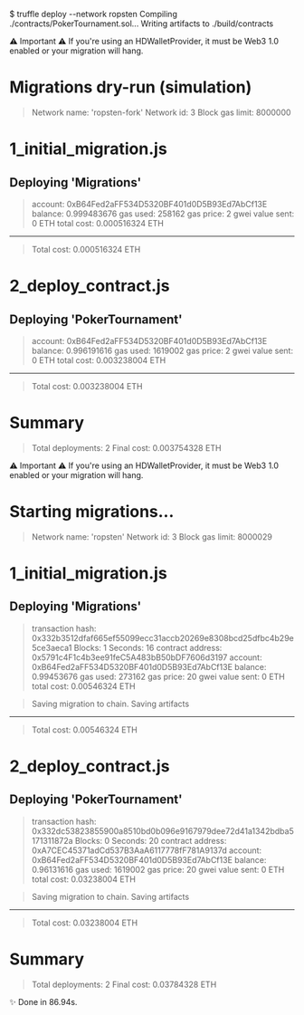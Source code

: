 $ truffle deploy --network ropsten
Compiling ./contracts/PokerTournament.sol...
Writing artifacts to ./build/contracts

⚠️  Important ⚠️
If you're using an HDWalletProvider, it must be Web3 1.0 enabled or your migration will hang.


Migrations dry-run (simulation)
===============================
> Network name:    'ropsten-fork'
> Network id:      3
> Block gas limit: 8000000


1_initial_migration.js
======================

   Deploying 'Migrations'
   ----------------------
   > account:             0xB64Fed2aFF534D5320BF401d0D5B93Ed7AbCf13E
   > balance:             0.999483676
   > gas used:            258162
   > gas price:           2 gwei
   > value sent:          0 ETH
   > total cost:          0.000516324 ETH

   -------------------------------------
   > Total cost:         0.000516324 ETH


2_deploy_contract.js
====================

   Deploying 'PokerTournament'
   ---------------------------
   > account:             0xB64Fed2aFF534D5320BF401d0D5B93Ed7AbCf13E
   > balance:             0.996191616
   > gas used:            1619002
   > gas price:           2 gwei
   > value sent:          0 ETH
   > total cost:          0.003238004 ETH

   -------------------------------------
   > Total cost:         0.003238004 ETH


Summary
=======
> Total deployments:   2
> Final cost:          0.003754328 ETH

⚠️  Important ⚠️
If you're using an HDWalletProvider, it must be Web3 1.0 enabled or your migration will hang.


Starting migrations...
======================
> Network name:    'ropsten'
> Network id:      3
> Block gas limit: 8000029


1_initial_migration.js
======================

   Deploying 'Migrations'
   ----------------------
   > transaction hash:    0x332b3512dfaf665ef55099ecc31accb20269e8308bcd25dfbc4b29e5ce3aeca1
   > Blocks: 1            Seconds: 16
   > contract address:    0x5791c4F1c4b3ee91feC5A483bB50bDF7606d3197
   > account:             0xB64Fed2aFF534D5320BF401d0D5B93Ed7AbCf13E
   > balance:             0.99453676
   > gas used:            273162
   > gas price:           20 gwei
   > value sent:          0 ETH
   > total cost:          0.00546324 ETH


   > Saving migration to chain.
   > Saving artifacts
   -------------------------------------
   > Total cost:          0.00546324 ETH


2_deploy_contract.js
====================

   Deploying 'PokerTournament'
   ---------------------------
   > transaction hash:    0x332dc53823855900a8510bd0b096e9167979dee72d41a1342bdba5171311872a
   > Blocks: 0            Seconds: 20
   > contract address:    0xA7CEC45371adCd537B3AaA6117778fF781A9137d
   > account:             0xB64Fed2aFF534D5320BF401d0D5B93Ed7AbCf13E
   > balance:             0.96131616
   > gas used:            1619002
   > gas price:           20 gwei
   > value sent:          0 ETH
   > total cost:          0.03238004 ETH


   > Saving migration to chain.
   > Saving artifacts
   -------------------------------------
   > Total cost:          0.03238004 ETH


Summary
=======
> Total deployments:   2
> Final cost:          0.03784328 ETH

✨  Done in 86.94s.